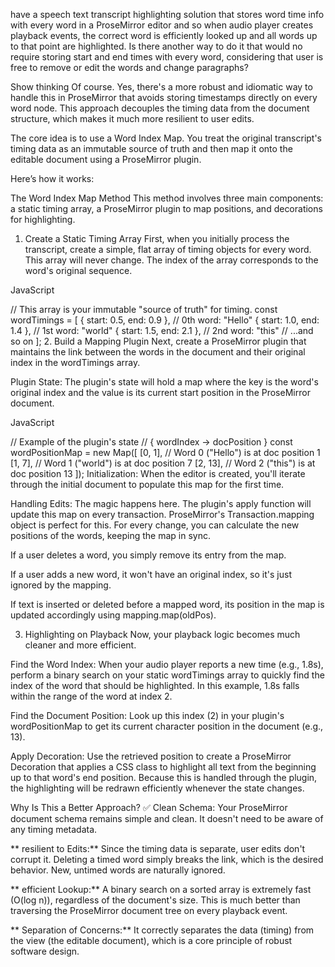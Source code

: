have a speech text transcript highlighting solution that stores word time info with every word in a ProseMirror editor and so when audio player creates playback events, the correct word is efficiently looked up and all words up to that point are highlighted. Is there another way to do it that would no require storing start and end times with every word, considering that user is free to remove or edit the words and change paragraphs?

Show thinking
Of course. Yes, there's a more robust and idiomatic way to handle this in ProseMirror that avoids storing timestamps directly on every word node. This approach decouples the timing data from the document structure, which makes it much more resilient to user edits.

The core idea is to use a Word Index Map. You treat the original transcript's timing data as an immutable source of truth and then map it onto the editable document using a ProseMirror plugin.

Here’s how it works:

The Word Index Map Method
This method involves three main components: a static timing array, a ProseMirror plugin to map positions, and decorations for highlighting.

1. Create a Static Timing Array
   First, when you initially process the transcript, create a simple, flat array of timing objects for every word. This array will never change. The index of the array corresponds to the word's original sequence.

JavaScript

// This array is your immutable "source of truth" for timing.
const wordTimings = [
{ start: 0.5, end: 0.9 }, // 0th word: "Hello"
{ start: 1.0, end: 1.4 }, // 1st word: "world"
{ start: 1.5, end: 2.1 }, // 2nd word: "this"
// ...and so on
]; 2. Build a Mapping Plugin
Next, create a ProseMirror plugin that maintains the link between the words in the document and their original index in the wordTimings array.

Plugin State: The plugin's state will hold a map where the key is the word's original index and the value is its current start position in the ProseMirror document.

JavaScript

// Example of the plugin's state
// { wordIndex -> docPosition }
const wordPositionMap = new Map([
[0, 1], // Word 0 ("Hello") is at doc position 1
[1, 7], // Word 1 ("world") is at doc position 7
[2, 13], // Word 2 ("this") is at doc position 13
]);
Initialization: When the editor is created, you'll iterate through the initial document to populate this map for the first time.

Handling Edits: The magic happens here. The plugin's apply function will update this map on every transaction. ProseMirror's Transaction.mapping object is perfect for this. For every change, you can calculate the new positions of the words, keeping the map in sync.

If a user deletes a word, you simply remove its entry from the map.

If a user adds a new word, it won't have an original index, so it's just ignored by the mapping.

If text is inserted or deleted before a mapped word, its position in the map is updated accordingly using mapping.map(oldPos).

3. Highlighting on Playback
   Now, your playback logic becomes much cleaner and more efficient.

Find the Word Index: When your audio player reports a new time (e.g., 1.8s), perform a binary search on your static wordTimings array to quickly find the index of the word that should be highlighted. In this example, 1.8s falls within the range of the word at index 2.

Find the Document Position: Look up this index (2) in your plugin's wordPositionMap to get its current character position in the document (e.g., 13).

Apply Decoration: Use the retrieved position to create a ProseMirror Decoration that applies a CSS class to highlight all text from the beginning up to that word's end position. Because this is handled through the plugin, the highlighting will be redrawn efficiently whenever the state changes.

Why Is This a Better Approach?
✅ Clean Schema: Your ProseMirror document schema remains simple and clean. It doesn't need to be aware of any timing metadata.

** resilient to Edits:** Since the timing data is separate, user edits don't corrupt it. Deleting a timed word simply breaks the link, which is the desired behavior. New, untimed words are naturally ignored.

** efficient Lookup:** A binary search on a sorted array is extremely fast (O(log n)), regardless of the document's size. This is much better than traversing the ProseMirror document tree on every playback event.

** Separation of Concerns:** It correctly separates the data (timing) from the view (the editable document), which is a core principle of robust software design.
